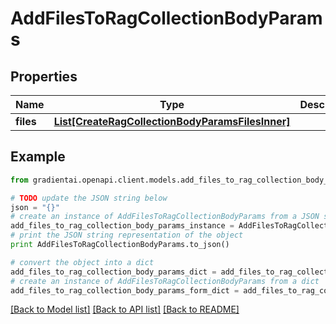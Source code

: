 # AddFilesToRagCollectionBodyParams


## Properties
Name | Type | Description | Notes
------------ | ------------- | ------------- | -------------
**files** | [**List[CreateRagCollectionBodyParamsFilesInner]**](CreateRagCollectionBodyParamsFilesInner.md) |  | 

## Example

```python
from gradientai.openapi.client.models.add_files_to_rag_collection_body_params import AddFilesToRagCollectionBodyParams

# TODO update the JSON string below
json = "{}"
# create an instance of AddFilesToRagCollectionBodyParams from a JSON string
add_files_to_rag_collection_body_params_instance = AddFilesToRagCollectionBodyParams.from_json(json)
# print the JSON string representation of the object
print AddFilesToRagCollectionBodyParams.to_json()

# convert the object into a dict
add_files_to_rag_collection_body_params_dict = add_files_to_rag_collection_body_params_instance.to_dict()
# create an instance of AddFilesToRagCollectionBodyParams from a dict
add_files_to_rag_collection_body_params_form_dict = add_files_to_rag_collection_body_params.from_dict(add_files_to_rag_collection_body_params_dict)
```
[[Back to Model list]](../README.md#documentation-for-models) [[Back to API list]](../README.md#documentation-for-api-endpoints) [[Back to README]](../README.md)


